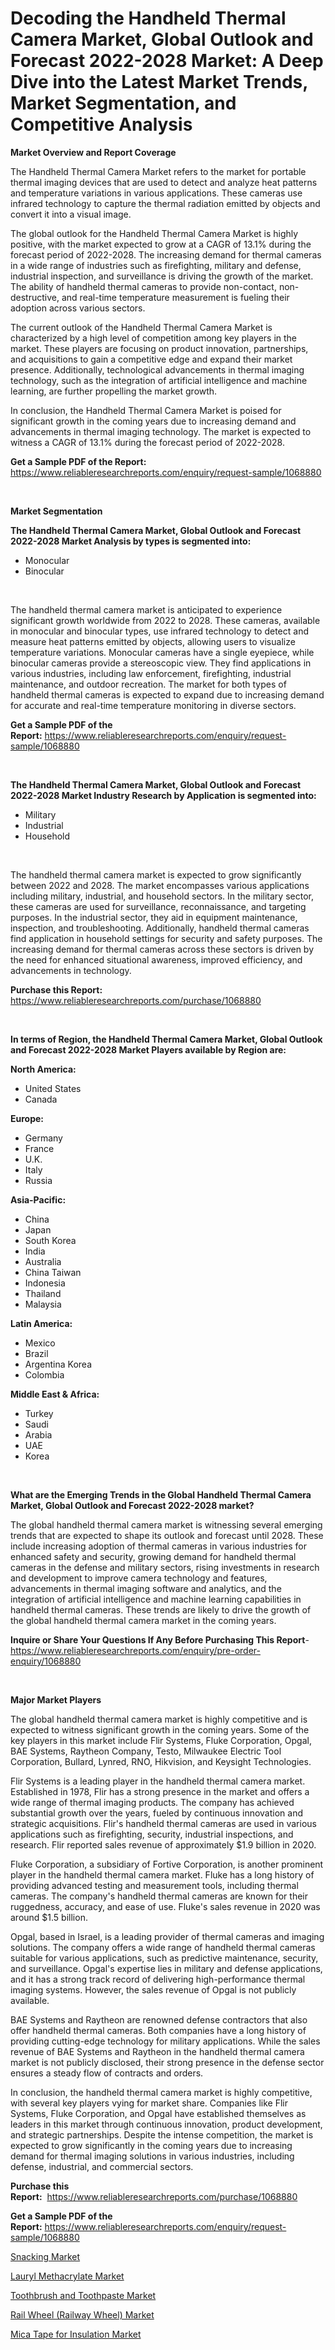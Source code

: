 <p><h1>Decoding the Handheld Thermal Camera Market, Global Outlook and Forecast 2022-2028 Market: A Deep Dive into the Latest Market Trends, Market Segmentation, and Competitive Analysis</h1></p><p><strong>Market Overview and Report Coverage</strong></p>
<p><p>The Handheld Thermal Camera Market refers to the market for portable thermal imaging devices that are used to detect and analyze heat patterns and temperature variations in various applications. These cameras use infrared technology to capture the thermal radiation emitted by objects and convert it into a visual image.</p><p>The global outlook for the Handheld Thermal Camera Market is highly positive, with the market expected to grow at a CAGR of 13.1% during the forecast period of 2022-2028. The increasing demand for thermal cameras in a wide range of industries such as firefighting, military and defense, industrial inspection, and surveillance is driving the growth of the market. The ability of handheld thermal cameras to provide non-contact, non-destructive, and real-time temperature measurement is fueling their adoption across various sectors.</p><p>The current outlook of the Handheld Thermal Camera Market is characterized by a high level of competition among key players in the market. These players are focusing on product innovation, partnerships, and acquisitions to gain a competitive edge and expand their market presence. Additionally, technological advancements in thermal imaging technology, such as the integration of artificial intelligence and machine learning, are further propelling the market growth.</p><p>In conclusion, the Handheld Thermal Camera Market is poised for significant growth in the coming years due to increasing demand and advancements in thermal imaging technology. The market is expected to witness a CAGR of 13.1% during the forecast period of 2022-2028.</p></p>
<p><strong>Get a Sample PDF of the Report:</strong> <a href="https://www.reliableresearchreports.com/enquiry/request-sample/1068880">https://www.reliableresearchreports.com/enquiry/request-sample/1068880</a></p>
<p>&nbsp;</p>
<p><strong>Market Segmentation</strong></p>
<p><strong>The Handheld Thermal Camera Market, Global Outlook and Forecast 2022-2028 Market Analysis by types is segmented into:</strong></p>
<p><ul><li>Monocular</li><li>Binocular</li></ul></p>
<p>&nbsp;</p>
<p><p>The handheld thermal camera market is anticipated to experience significant growth worldwide from 2022 to 2028. These cameras, available in monocular and binocular types, use infrared technology to detect and measure heat patterns emitted by objects, allowing users to visualize temperature variations. Monocular cameras have a single eyepiece, while binocular cameras provide a stereoscopic view. They find applications in various industries, including law enforcement, firefighting, industrial maintenance, and outdoor recreation. The market for both types of handheld thermal cameras is expected to expand due to increasing demand for accurate and real-time temperature monitoring in diverse sectors.</p></p>
<p><strong>Get a Sample PDF of the Report:</strong>&nbsp;<a href="https://www.reliableresearchreports.com/enquiry/request-sample/1068880">https://www.reliableresearchreports.com/enquiry/request-sample/1068880</a></p>
<p>&nbsp;</p>
<p><strong>The Handheld Thermal Camera Market, Global Outlook and Forecast 2022-2028 Market Industry Research by Application is segmented into:</strong></p>
<p><ul><li>Military</li><li>Industrial</li><li>Household</li></ul></p>
<p>&nbsp;</p>
<p><p>The handheld thermal camera market is expected to grow significantly between 2022 and 2028. The market encompasses various applications including military, industrial, and household sectors. In the military sector, these cameras are used for surveillance, reconnaissance, and targeting purposes. In the industrial sector, they aid in equipment maintenance, inspection, and troubleshooting. Additionally, handheld thermal cameras find application in household settings for security and safety purposes. The increasing demand for thermal cameras across these sectors is driven by the need for enhanced situational awareness, improved efficiency, and advancements in technology.</p></p>
<p><strong>Purchase this Report:</strong>&nbsp; <a href="https://www.reliableresearchreports.com/purchase/1068880">https://www.reliableresearchreports.com/purchase/1068880</a></p>
<p>&nbsp;</p>
<p><strong>In terms of Region, the Handheld Thermal Camera Market, Global Outlook and Forecast 2022-2028 Market Players available by Region are:</strong></p>
<p>
    <p> <strong> North America: </strong>
        <ul>
            <li>United States</li>
            <li>Canada</li>
        </ul>
        </p> 
    <p> <strong> Europe: </strong>
        <ul>
            <li>Germany</li>
            <li>France</li>
            <li>U.K.</li>
            <li>Italy</li>
            <li>Russia</li>
        </ul>
        </p> 
    <p> <strong> Asia-Pacific: </strong>
        <ul>
            <li>China</li>
            <li>Japan</li>
            <li>South Korea</li>
            <li>India</li>
            <li>Australia</li>
            <li>China Taiwan</li>
            <li>Indonesia</li>
            <li>Thailand</li>
            <li>Malaysia</li>
        </ul>
        </p> 
    <p> <strong> Latin America: </strong>
        <ul>
            <li>Mexico</li>
            <li>Brazil</li>
            <li>Argentina Korea</li>
            <li>Colombia</li>
        </ul>
        </p> 
    <p> <strong> Middle East & Africa: </strong>
        <ul>
            <li>Turkey</li>
            <li>Saudi</li>
            <li>Arabia</li>
            <li>UAE</li>
            <li>Korea</li>
        </ul>
    </p>
    </p>
<p>&nbsp;</p>
<p><strong>What are the Emerging Trends in the Global Handheld Thermal Camera Market, Global Outlook and Forecast 2022-2028 market?</strong></p>
<p><p>The global handheld thermal camera market is witnessing several emerging trends that are expected to shape its outlook and forecast until 2028. These include increasing adoption of thermal cameras in various industries for enhanced safety and security, growing demand for handheld thermal cameras in the defense and military sectors, rising investments in research and development to improve camera technology and features, advancements in thermal imaging software and analytics, and the integration of artificial intelligence and machine learning capabilities in handheld thermal cameras. These trends are likely to drive the growth of the global handheld thermal camera market in the coming years.</p></p>
<p><strong>Inquire or Share Your Questions If Any Before Purchasing This Report</strong>- <a href="https://www.reliableresearchreports.com/enquiry/pre-order-enquiry/1068880">https://www.reliableresearchreports.com/enquiry/pre-order-enquiry/1068880</a></p>
<p>&nbsp;</p>
<p><strong>Major Market Players</strong></p>
<p><p>The global handheld thermal camera market is highly competitive and is expected to witness significant growth in the coming years. Some of the key players in this market include Flir Systems, Fluke Corporation, Opgal, BAE Systems, Raytheon Company, Testo, Milwaukee Electric Tool Corporation, Bullard, Lynred, RNO, Hikvision, and Keysight Technologies.</p><p>Flir Systems is a leading player in the handheld thermal camera market. Established in 1978, Flir has a strong presence in the market and offers a wide range of thermal imaging products. The company has achieved substantial growth over the years, fueled by continuous innovation and strategic acquisitions. Flir's handheld thermal cameras are used in various applications such as firefighting, security, industrial inspections, and research. Flir reported sales revenue of approximately $1.9 billion in 2020.</p><p>Fluke Corporation, a subsidiary of Fortive Corporation, is another prominent player in the handheld thermal camera market. Fluke has a long history of providing advanced testing and measurement tools, including thermal cameras. The company's handheld thermal cameras are known for their ruggedness, accuracy, and ease of use. Fluke's sales revenue in 2020 was around $1.5 billion.</p><p>Opgal, based in Israel, is a leading provider of thermal cameras and imaging solutions. The company offers a wide range of handheld thermal cameras suitable for various applications, such as predictive maintenance, security, and surveillance. Opgal's expertise lies in military and defense applications, and it has a strong track record of delivering high-performance thermal imaging systems. However, the sales revenue of Opgal is not publicly available.</p><p>BAE Systems and Raytheon are renowned defense contractors that also offer handheld thermal cameras. Both companies have a long history of providing cutting-edge technology for military applications. While the sales revenue of BAE Systems and Raytheon in the handheld thermal camera market is not publicly disclosed, their strong presence in the defense sector ensures a steady flow of contracts and orders.</p><p>In conclusion, the handheld thermal camera market is highly competitive, with several key players vying for market share. Companies like Flir Systems, Fluke Corporation, and Opgal have established themselves as leaders in this market through continuous innovation, product development, and strategic partnerships. Despite the intense competition, the market is expected to grow significantly in the coming years due to increasing demand for thermal imaging solutions in various industries, including defense, industrial, and commercial sectors.</p></p>
<p><strong>Purchase this Report:</strong>&nbsp;&nbsp;<a href="https://www.reliableresearchreports.com/purchase/1068880">https://www.reliableresearchreports.com/purchase/1068880</a></p>
<p></p>
<p><strong>Get a Sample PDF of the Report:</strong>&nbsp;<a href="https://www.reliableresearchreports.com/enquiry/request-sample/1068880">https://www.reliableresearchreports.com/enquiry/request-sample/1068880</a></p>
<p><p><a href="https://www.linkedin.com/pulse/snacking-market-size-share-amp-trends-analysis-report-ppode/">Snacking Market</a></p><p><a href="https://medium.com/@germanwolff65/lauryl-methacrylate-market-size-growth-forecast-2023-2030-5c3eef07848b">Lauryl Methacrylate Market</a></p><p><a href="https://www.linkedin.com/pulse/toothbrush-toothpaste-market-size-share-global-analysis-report-7hcle/">Toothbrush and Toothpaste Market</a></p><p><a href="https://www.reportprime.com/rail-wheel-railway-wheel-r89">Rail Wheel (Railway Wheel) Market</a></p><p><a href="https://www.reportprime.com/mica-tape-for-insulation-r618">Mica Tape for Insulation Market</a></p></p>